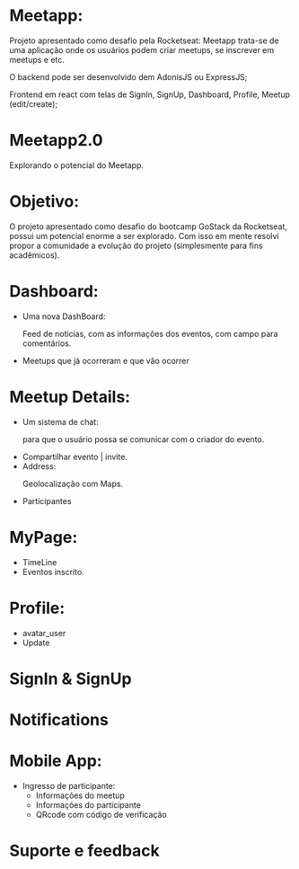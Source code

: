 # Meetapp:

Projeto apresentado como desafio pela Rocketseat:
Meetapp trata-se de uma aplicação onde os usuários podem criar meetups, se inscrever em meetups e etc.

O backend pode ser desenvolvido dem AdonisJS ou ExpressJS;

Frontend em react com telas de SignIn, SignUp, Dashboard, Profile, Meetup (edit/create);

# Meetapp2.0

Explorando o potencial do Meetapp.

# Objetivo:

O projeto apresentado como desafio do bootcamp GoStack da Rocketseat, possui um potencial enorme a ser explorado.
Com isso em mente resolvi propor a comunidade a evolução do projeto (simplesmente para fins acadêmicos).

# Dashboard:

<ul> 
  <li>Uma nova DashBoard: 
    <p>
      Feed de noticias, com as informações dos eventos, com campo para comentários.    
    </p>
  </li>
  <li>
    Meetups que já ocorreram e que vão ocorrer
  </li>
</ul>

# Meetup Details:

<ul>
  <li>
    Um sistema de chat:
    <p>
      para que o usuário possa se comunicar com o criador do evento.
    </p>
  </li>

  <li>
    Compartilhar evento | invite.
  </li>

  <li>
    Address:
    <p>
      Geolocalização com Maps.
    </p>
  </li>
  <li>
    Participantes
  </li>
</ul>

# MyPage:

<ul>
  <li>
    TimeLine
  </li>
  <li> 
    Eventos inscrito.
  </li>
</ul>

# Profile:

<ul>
  <li>
    avatar_user
  </li>
  <li>
    Update
  </li>
</ul>

# SignIn & SignUp

# Notifications

# Mobile App:

<ul>
  <li>
    Ingresso de participante:
    <ul>
      <li>Informações do meetup</li>
      <li>Informações do participante</li>
      <li>QRcode com código de verificação</li>
    </ul>
  </li>
</ul>

# Suporte e feedback
